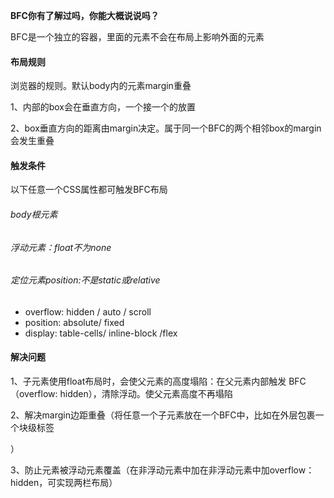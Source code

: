 **BFC你有了解过吗，你能大概说说吗？**

BFC是一个独立的容器，里面的元素不会在布局上影响外面的元素

#### 布局规则

浏览器的规则。默认body内的元素margin重叠

1、内部的box会在垂直方向，一个接一个的放置

2、box垂直方向的距离由margin决定。属于同一个BFC的两个相邻box的margin会发生重叠

#### 触发条件

以下任意一个CSS属性都可触发BFC布局

###### 	body根元素

######     浮动元素：float不为none 

###### 	定位元素position:不是static或relative

- overflow: hidden / auto / scroll
- position: absolute/ fixed
- display: table-cells/  inline-block /flex

#### 解决问题

1、子元素使用float布局时，会使父元素的高度塌陷：在父元素内部触发	BFC（overflow: hidden），清除浮动。使父元素高度不再塌陷

2、解决margin边距重叠（将任意一个子元素放在一个BFC中，比如在外层包裹一个块级标签<p></p>）

3、防止元素被浮动元素覆盖（在非浮动元素中加在非浮动元素中加overflow：hidden，可实现两栏布局）